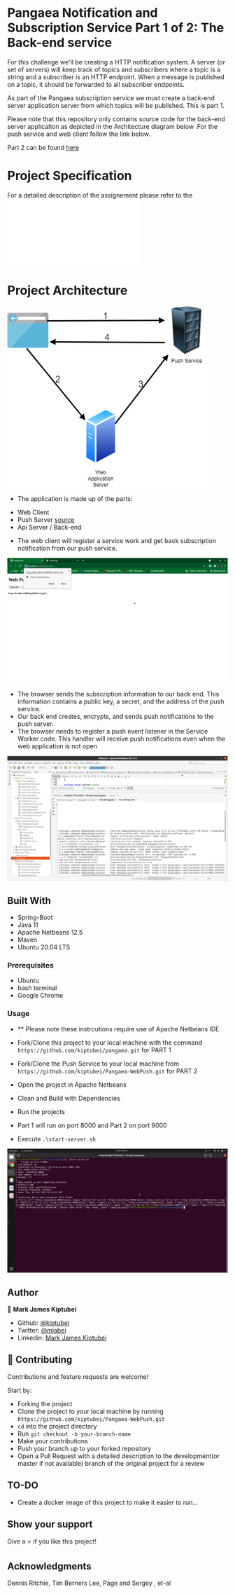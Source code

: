 # Pangaea Notification and Subscription Service Part 1 of 2: The Back-end service
 For this challenge we'll be creating a HTTP notification system. A server (or set of servers) will keep track of topics and subscribers
where a topic is a string and a subscriber is an HTTP endpoint. When a message is published on a topic, it should be forwarded to all subscriber endpoints.

As part of the Pangaea subscription service we must create a back-end server application server from which topics will be published. This is part 1.

Please note that this repository only contains source code for the  back-end server application as depicted in the Architecture diagram below .For the push service and web client follow the link below.

Part 2 can be found [here](https://github.com/kiptubei/Pangaea-WebPush.git)

# Project Specification

For a detailed description of the assignement please refer to the ![task document](Pangaea_Take-home_assignment_Java_Backend.pdf)

# Project Architecture

![screenshot](webpush-architecture.png)

- The application is made up of the parts:
 * Web Client
 * Push Server [source](https://github.com/kiptubei/Pangaea-WebPush.git)
 * Api Server / Back-end 
 
- The web client will register a service work and get back subscription notification from our push service.

![screenshot](subscription-information.png)

- The browser sends the subscription information to our back end. This information contains a public key, a secret, and the address of the push service.
- Our back end creates, encrypts, and sends push notifications to the push server.
- The browser needs to register a push event listener in the Service Worker code. This handler will receive push notifications even when the web application is
 not open
 
![Push-notifications](Push-Service-Sending-Notifications.png)


## Built With

- Spring-Boot
- Java 11
- Apache Netbeans 12.5
- Maven
- Ubuntu 20.04 LTS

### Prerequisites

- Ubuntu
- bash terminal
- Google Chrome

### Usage
- ** Please note these instrcutions require use of Apache Netbeans IDE
- Fork/Clone this project to your local machine with the command `https://github.com/kiptubei/pangaea.git` for PART 1
- Fork/Clone the Push Service to your local machine from `https://github.com/kiptubei/Pangaea-WebPush.git` for PART 2
- Open the project in Apache Netbeans
- Clean and Build with Dependencies
- Run the projects
- Part 1 will run on port 8000 and Part 2 on port 9000

- Execute `.\start-server.sh`

![screenshot](Screenshot-pangaea.png)

## Author

👤 **Mark James Kiptubei**

- Github: [@kiptubei](https://github.com/kiptubei)
- Twitter: [@mjabei](https://twitter.com/mjabei)
- Linkedin: [Mark James Kiptubei](https://www.linkedin.com/in/kiptubei/)

## 🤝 Contributing

Contributions and feature requests are welcome!

Start by:

- Forking the project
- Clone the project to your local machine by running `https://github.com/kiptubei/Pangaea-WebPush.git`
- `cd` into the project directory
- Run `git checkout -b your-branch-name`
- Make your contributions
- Push your branch up to your forked repository
- Open a Pull Request with a detailed description to the development(or master if not available) branch of the original project for a review

## TO-DO
- Create a docker image of this project to make it easier to run...

## Show your support

Give a ⭐️ if you like this project!

## Acknowledgments

Dennis Ritchie, Tim Berners Lee, Page and Sergey , et-al
